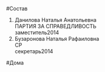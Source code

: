 #Состав  
1. Данилова Наталья Анатольевна  
    ПАРТИЯ ЗА СПРАВЕДЛИВОСТЬ  
    заместитель2014  
2. Бузаронова Наталья Рафаиловна  
    СР  
    секретарь2014  
  
#Дома  
